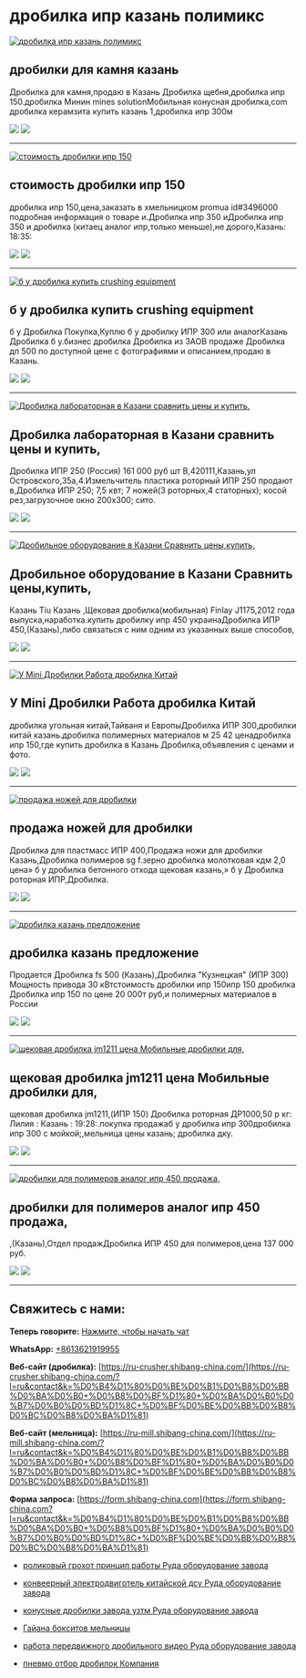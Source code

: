 # дробилка ипр казань полимикс

<a href="https://swt.shibang-china.com/?l=ru&img&k=%D0%B4%D1%80%D0%BE%D0%B1%D0%B8%D0%BB%D0%BA%D0%B0+%D0%B8%D0%BF%D1%80+%D0%BA%D0%B0%D0%B7%D0%B0%D0%BD%D1%8C+%D0%BF%D0%BE%D0%BB%D0%B8%D0%BC%D0%B8%D0%BA%D1%81" target="_blank">![дробилка ипр казань полимикс](http://static.shibang-china.com/all-800x300/328.jpg)</a>

## дробилки для камня казань
Дробилка для камня,продаю в Казань Дробилка щебня,дробилка ипр 150.дробилка Минин mines solutionМобильная конусная дробилка,com дробилка керамзита купить казань 1,дробилка ипр 300м


<a href="https://whatsapp.shibangsoft.com/WhatsApp.php" target="_blank" title="WhatsApp">![](http://static.shibang-china.com/icon/whatsapp.png)</a> <a href="https://swt.shibang-china.com/?l=ru&icon&k=%D0%B4%D1%80%D0%BE%D0%B1%D0%B8%D0%BB%D0%BA%D0%B0+%D0%B8%D0%BF%D1%80+%D0%BA%D0%B0%D0%B7%D0%B0%D0%BD%D1%8C+%D0%BF%D0%BE%D0%BB%D0%B8%D0%BC%D0%B8%D0%BA%D1%81" target="_blank">![](http://static.shibang-china.com/icon/chat-ru.png)</a>

---

<a href="https://swt.shibang-china.com/?l=ru&img&k=%D0%B4%D1%80%D0%BE%D0%B1%D0%B8%D0%BB%D0%BA%D0%B0+%D0%B8%D0%BF%D1%80+%D0%BA%D0%B0%D0%B7%D0%B0%D0%BD%D1%8C+%D0%BF%D0%BE%D0%BB%D0%B8%D0%BC%D0%B8%D0%BA%D1%81" target="_blank">![стоимость дробилки ипр 150](http://static.shibang-china.com/all-800x300/1467.jpg)</a>

## стоимость дробилки ипр 150
дробилка ипр 150,цена,заказать в хмельницком promua id#3496000 подробная информация о товаре и.Дробилка ипр 350 иДробилка ипр 350 и дробилка (китаец аналог ипр,только меньше),не дорого,Казань: 18:35:


<a href="https://whatsapp.shibangsoft.com/WhatsApp.php" target="_blank" title="WhatsApp">![](http://static.shibang-china.com/icon/whatsapp.png)</a> <a href="https://swt.shibang-china.com/?l=ru&icon&k=%D0%B4%D1%80%D0%BE%D0%B1%D0%B8%D0%BB%D0%BA%D0%B0+%D0%B8%D0%BF%D1%80+%D0%BA%D0%B0%D0%B7%D0%B0%D0%BD%D1%8C+%D0%BF%D0%BE%D0%BB%D0%B8%D0%BC%D0%B8%D0%BA%D1%81" target="_blank">![](http://static.shibang-china.com/icon/chat-ru.png)</a>

---

<a href="https://swt.shibang-china.com/?l=ru&img&k=%D0%B4%D1%80%D0%BE%D0%B1%D0%B8%D0%BB%D0%BA%D0%B0+%D0%B8%D0%BF%D1%80+%D0%BA%D0%B0%D0%B7%D0%B0%D0%BD%D1%8C+%D0%BF%D0%BE%D0%BB%D0%B8%D0%BC%D0%B8%D0%BA%D1%81" target="_blank">![б у дробилка купить crushing equipment](http://static.shibang-china.com/all-800x300/1477.jpg)</a>

## б у дробилка купить crushing equipment
б у Дробилка Покупка,Куплю б у дробилку ИПР 300 или аналогКазань Дробилка б у.бизнес дробилка Дробилка из ЗАОВ продаже Дробилка дп 500 по доступной цене c фотографиями и описанием,продаю в Казань.


<a href="https://whatsapp.shibangsoft.com/WhatsApp.php" target="_blank" title="WhatsApp">![](http://static.shibang-china.com/icon/whatsapp.png)</a> <a href="https://swt.shibang-china.com/?l=ru&icon&k=%D0%B4%D1%80%D0%BE%D0%B1%D0%B8%D0%BB%D0%BA%D0%B0+%D0%B8%D0%BF%D1%80+%D0%BA%D0%B0%D0%B7%D0%B0%D0%BD%D1%8C+%D0%BF%D0%BE%D0%BB%D0%B8%D0%BC%D0%B8%D0%BA%D1%81" target="_blank">![](http://static.shibang-china.com/icon/chat-ru.png)</a>

---

<a href="https://swt.shibang-china.com/?l=ru&img&k=%D0%B4%D1%80%D0%BE%D0%B1%D0%B8%D0%BB%D0%BA%D0%B0+%D0%B8%D0%BF%D1%80+%D0%BA%D0%B0%D0%B7%D0%B0%D0%BD%D1%8C+%D0%BF%D0%BE%D0%BB%D0%B8%D0%BC%D0%B8%D0%BA%D1%81" target="_blank">![Дробилка лабораторная в Казани сравнить цены и купить,](http://static.shibang-china.com/all-800x300/289.jpg)</a>

## Дробилка лабораторная в Казани сравнить цены и купить,
Дробилка ИПР 250 (Россия) 161 000 руб шт В,420111,Казань,ул Островского,35а,4.Измельчитель пластика роторный ИПР 250 продают в,Дробилка ИПР 250; 7,5 квт; 7 ножей(3 роторных,4 статорных); косой рез,загрузочное окно 200х300; сито.


<a href="https://whatsapp.shibangsoft.com/WhatsApp.php" target="_blank" title="WhatsApp">![](http://static.shibang-china.com/icon/whatsapp.png)</a> <a href="https://swt.shibang-china.com/?l=ru&icon&k=%D0%B4%D1%80%D0%BE%D0%B1%D0%B8%D0%BB%D0%BA%D0%B0+%D0%B8%D0%BF%D1%80+%D0%BA%D0%B0%D0%B7%D0%B0%D0%BD%D1%8C+%D0%BF%D0%BE%D0%BB%D0%B8%D0%BC%D0%B8%D0%BA%D1%81" target="_blank">![](http://static.shibang-china.com/icon/chat-ru.png)</a>

---

<a href="https://swt.shibang-china.com/?l=ru&img&k=%D0%B4%D1%80%D0%BE%D0%B1%D0%B8%D0%BB%D0%BA%D0%B0+%D0%B8%D0%BF%D1%80+%D0%BA%D0%B0%D0%B7%D0%B0%D0%BD%D1%8C+%D0%BF%D0%BE%D0%BB%D0%B8%D0%BC%D0%B8%D0%BA%D1%81" target="_blank">![Дробильное оборудование в Казани Сравнить цены,купить,](http://static.shibang-china.com/all-800x300/1360.jpg)</a>

## Дробильное оборудование в Казани Сравнить цены,купить,
Казань Tiu Казань ,Щековая дробилка(мобильная) Finlay J1175,2012 года выпуска,наработка.купить дробилку ипр 450 украинаДробилка ИПР 450,(Казань),либо связаться с ним одним из указанных выше способов,


<a href="https://whatsapp.shibangsoft.com/WhatsApp.php" target="_blank" title="WhatsApp">![](http://static.shibang-china.com/icon/whatsapp.png)</a> <a href="https://swt.shibang-china.com/?l=ru&icon&k=%D0%B4%D1%80%D0%BE%D0%B1%D0%B8%D0%BB%D0%BA%D0%B0+%D0%B8%D0%BF%D1%80+%D0%BA%D0%B0%D0%B7%D0%B0%D0%BD%D1%8C+%D0%BF%D0%BE%D0%BB%D0%B8%D0%BC%D0%B8%D0%BA%D1%81" target="_blank">![](http://static.shibang-china.com/icon/chat-ru.png)</a>

---

<a href="https://swt.shibang-china.com/?l=ru&img&k=%D0%B4%D1%80%D0%BE%D0%B1%D0%B8%D0%BB%D0%BA%D0%B0+%D0%B8%D0%BF%D1%80+%D0%BA%D0%B0%D0%B7%D0%B0%D0%BD%D1%8C+%D0%BF%D0%BE%D0%BB%D0%B8%D0%BC%D0%B8%D0%BA%D1%81" target="_blank">![У Mini Дробилки Работа дробилка Китай](http://static.shibang-china.com/all-800x300/9.jpg)</a>

## У Mini Дробилки Работа дробилка Китай
дробилка угольная китай,Тайваня и ЕвропыДробилка ИПР 300,дробилки китай казань.дробилка полимерных материалов м 25 42 ценадробилка ипр 150,где купить дробилка в Казань Дробилка,объявления с ценами и фото.


<a href="https://whatsapp.shibangsoft.com/WhatsApp.php" target="_blank" title="WhatsApp">![](http://static.shibang-china.com/icon/whatsapp.png)</a> <a href="https://swt.shibang-china.com/?l=ru&icon&k=%D0%B4%D1%80%D0%BE%D0%B1%D0%B8%D0%BB%D0%BA%D0%B0+%D0%B8%D0%BF%D1%80+%D0%BA%D0%B0%D0%B7%D0%B0%D0%BD%D1%8C+%D0%BF%D0%BE%D0%BB%D0%B8%D0%BC%D0%B8%D0%BA%D1%81" target="_blank">![](http://static.shibang-china.com/icon/chat-ru.png)</a>

---

<a href="https://swt.shibang-china.com/?l=ru&img&k=%D0%B4%D1%80%D0%BE%D0%B1%D0%B8%D0%BB%D0%BA%D0%B0+%D0%B8%D0%BF%D1%80+%D0%BA%D0%B0%D0%B7%D0%B0%D0%BD%D1%8C+%D0%BF%D0%BE%D0%BB%D0%B8%D0%BC%D0%B8%D0%BA%D1%81" target="_blank">![продажа ножей для дробилки](http://static.shibang-china.com/all-800x300/1200.jpg)</a>

## продажа ножей для дробилки
Дробилка для пластмасс ИПР 400,Продажа ножи для дробилки Казань,Дробилка полимеров sg f.зерно дробилка молотковая кдм 2,0 цена» б у дробилка бетонного отхода щековая казань,» б у Дробилка роторная ИПР,Дробилка.


<a href="https://whatsapp.shibangsoft.com/WhatsApp.php" target="_blank" title="WhatsApp">![](http://static.shibang-china.com/icon/whatsapp.png)</a> <a href="https://swt.shibang-china.com/?l=ru&icon&k=%D0%B4%D1%80%D0%BE%D0%B1%D0%B8%D0%BB%D0%BA%D0%B0+%D0%B8%D0%BF%D1%80+%D0%BA%D0%B0%D0%B7%D0%B0%D0%BD%D1%8C+%D0%BF%D0%BE%D0%BB%D0%B8%D0%BC%D0%B8%D0%BA%D1%81" target="_blank">![](http://static.shibang-china.com/icon/chat-ru.png)</a>

---

<a href="https://swt.shibang-china.com/?l=ru&img&k=%D0%B4%D1%80%D0%BE%D0%B1%D0%B8%D0%BB%D0%BA%D0%B0+%D0%B8%D0%BF%D1%80+%D0%BA%D0%B0%D0%B7%D0%B0%D0%BD%D1%8C+%D0%BF%D0%BE%D0%BB%D0%B8%D0%BC%D0%B8%D0%BA%D1%81" target="_blank">![дробилка казань предложение](http://static.shibang-china.com/all-800x300/63.jpg)</a>

## дробилка казань предложение
Продается Дробилка fs 500 (Казань),Дробилка "Кузнецкая" (ИПР 300) Мощность привода 30 кВтстоимость дробилки ипр 150ипр 150 дробилка Дробилка ипр 150 по цене 20 000т руб,и полимерных материалов в России


<a href="https://whatsapp.shibangsoft.com/WhatsApp.php" target="_blank" title="WhatsApp">![](http://static.shibang-china.com/icon/whatsapp.png)</a> <a href="https://swt.shibang-china.com/?l=ru&icon&k=%D0%B4%D1%80%D0%BE%D0%B1%D0%B8%D0%BB%D0%BA%D0%B0+%D0%B8%D0%BF%D1%80+%D0%BA%D0%B0%D0%B7%D0%B0%D0%BD%D1%8C+%D0%BF%D0%BE%D0%BB%D0%B8%D0%BC%D0%B8%D0%BA%D1%81" target="_blank">![](http://static.shibang-china.com/icon/chat-ru.png)</a>

---

<a href="https://swt.shibang-china.com/?l=ru&img&k=%D0%B4%D1%80%D0%BE%D0%B1%D0%B8%D0%BB%D0%BA%D0%B0+%D0%B8%D0%BF%D1%80+%D0%BA%D0%B0%D0%B7%D0%B0%D0%BD%D1%8C+%D0%BF%D0%BE%D0%BB%D0%B8%D0%BC%D0%B8%D0%BA%D1%81" target="_blank">![щековая дробилка jm1211 цена Мобильные дробилки для,](http://static.shibang-china.com/all-800x300/591.jpg)</a>

## щековая дробилка jm1211 цена Мобильные дробилки для,
щековая дробилка jm1211,(ИПР 150) Дробилка роторная ДР1000,50 р кг: Лилия : Казань : 19:28:.покупка продажаб у дробилка ипр 300дробилка ипр 300 с мойкой;,мельница цены казань; дробилка дку.


<a href="https://whatsapp.shibangsoft.com/WhatsApp.php" target="_blank" title="WhatsApp">![](http://static.shibang-china.com/icon/whatsapp.png)</a> <a href="https://swt.shibang-china.com/?l=ru&icon&k=%D0%B4%D1%80%D0%BE%D0%B1%D0%B8%D0%BB%D0%BA%D0%B0+%D0%B8%D0%BF%D1%80+%D0%BA%D0%B0%D0%B7%D0%B0%D0%BD%D1%8C+%D0%BF%D0%BE%D0%BB%D0%B8%D0%BC%D0%B8%D0%BA%D1%81" target="_blank">![](http://static.shibang-china.com/icon/chat-ru.png)</a>

---

<a href="https://swt.shibang-china.com/?l=ru&img&k=%D0%B4%D1%80%D0%BE%D0%B1%D0%B8%D0%BB%D0%BA%D0%B0+%D0%B8%D0%BF%D1%80+%D0%BA%D0%B0%D0%B7%D0%B0%D0%BD%D1%8C+%D0%BF%D0%BE%D0%BB%D0%B8%D0%BC%D0%B8%D0%BA%D1%81" target="_blank">![дробилки для полимеров аналог ипр 450 продажа,](http://static.shibang-china.com/all-800x300/1350.jpg)</a>

## дробилки для полимеров аналог ипр 450 продажа,
,(Казань),Отдел продажДробилка ИПР 450 для полимеров,цена 137 000 руб.

<a href="https://whatsapp.shibangsoft.com/WhatsApp.php" target="_blank" title="WhatsApp">![](http://static.shibang-china.com/icon/whatsapp.png)</a> <a href="https://swt.shibang-china.com/?l=ru&icon&k=%D0%B4%D1%80%D0%BE%D0%B1%D0%B8%D0%BB%D0%BA%D0%B0+%D0%B8%D0%BF%D1%80+%D0%BA%D0%B0%D0%B7%D0%B0%D0%BD%D1%8C+%D0%BF%D0%BE%D0%BB%D0%B8%D0%BC%D0%B8%D0%BA%D1%81" target="_blank">![](http://static.shibang-china.com/icon/chat-ru.png)</a>

---
## Свяжитесь с нами:

**Теперь говорите:** [Нажмите, чтобы начать чат](https://swt.shibang-china.com?l=ru&contact&k=%D0%B4%D1%80%D0%BE%D0%B1%D0%B8%D0%BB%D0%BA%D0%B0+%D0%B8%D0%BF%D1%80+%D0%BA%D0%B0%D0%B7%D0%B0%D0%BD%D1%8C+%D0%BF%D0%BE%D0%BB%D0%B8%D0%BC%D0%B8%D0%BA%D1%81)

**WhatsApp:**  [+8613621919955](https://whatsapp.shibangsoft.com/WhatsApp.php)

**Веб-сайт (дробилка):** [https://ru-crusher.shibang-china.com/](https://ru-crusher.shibang-china.com/?l=ru&contact&k=%D0%B4%D1%80%D0%BE%D0%B1%D0%B8%D0%BB%D0%BA%D0%B0+%D0%B8%D0%BF%D1%80+%D0%BA%D0%B0%D0%B7%D0%B0%D0%BD%D1%8C+%D0%BF%D0%BE%D0%BB%D0%B8%D0%BC%D0%B8%D0%BA%D1%81)

**Веб-сайт (мельница):** [https://ru-mill.shibang-china.com/](https://ru-mill.shibang-china.com/?l=ru&contact&k=%D0%B4%D1%80%D0%BE%D0%B1%D0%B8%D0%BB%D0%BA%D0%B0+%D0%B8%D0%BF%D1%80+%D0%BA%D0%B0%D0%B7%D0%B0%D0%BD%D1%8C+%D0%BF%D0%BE%D0%BB%D0%B8%D0%BC%D0%B8%D0%BA%D1%81)

**Форма запроса:** [https://form.shibang-china.com](https://form.shibang-china.com?l=ru&contact&k=%D0%B4%D1%80%D0%BE%D0%B1%D0%B8%D0%BB%D0%BA%D0%B0+%D0%B8%D0%BF%D1%80+%D0%BA%D0%B0%D0%B7%D0%B0%D0%BD%D1%8C+%D0%BF%D0%BE%D0%BB%D0%B8%D0%BC%D0%B8%D0%BA%D1%81)

* [роликовый грохот принцип работы Руда оборудование завода](../99/%D1%80%D0%BE%D0%BB%D0%B8%D0%BA%D0%BE%D0%B2%D1%8B%D0%B9%20%D0%B3%D1%80%D0%BE%D1%85%D0%BE%D1%82%20%D0%BF%D1%80%D0%B8%D0%BD%D1%86%D0%B8%D0%BF%20%D1%80%D0%B0%D0%B1%D0%BE%D1%82%D1%8B%20%D0%A0%D1%83%D0%B4%D0%B0%20%D0%BE%D0%B1%D0%BE%D1%80%D1%83%D0%B4%D0%BE%D0%B2%D0%B0%D0%BD%D0%B8%D0%B5%20%D0%B7%D0%B0%D0%B2%D0%BE%D0%B4%D0%B0.md)

* [конвеерный электродвиготель китайской дсу Руда оборудование завода](../102/%D0%BA%D0%BE%D0%BD%D0%B2%D0%B5%D0%B5%D1%80%D0%BD%D1%8B%D0%B9%20%D1%8D%D0%BB%D0%B5%D0%BA%D1%82%D1%80%D0%BE%D0%B4%D0%B2%D0%B8%D0%B3%D0%BE%D1%82%D0%B5%D0%BB%D1%8C%20%D0%BA%D0%B8%D1%82%D0%B0%D0%B9%D1%81%D0%BA%D0%BE%D0%B9%20%D0%B4%D1%81%D1%83%20%D0%A0%D1%83%D0%B4%D0%B0%20%D0%BE%D0%B1%D0%BE%D1%80%D1%83%D0%B4%D0%BE%D0%B2%D0%B0%D0%BD%D0%B8%D0%B5%20%D0%B7%D0%B0%D0%B2%D0%BE%D0%B4%D0%B0.md)

* [конусные дробилки завода узтм Руда оборудование завода](../101/%D0%BA%D0%BE%D0%BD%D1%83%D1%81%D0%BD%D1%8B%D0%B5%20%D0%B4%D1%80%D0%BE%D0%B1%D0%B8%D0%BB%D0%BA%D0%B8%20%D0%B7%D0%B0%D0%B2%D0%BE%D0%B4%D0%B0%20%D1%83%D0%B7%D1%82%D0%BC%20%D0%A0%D1%83%D0%B4%D0%B0%20%D0%BE%D0%B1%D0%BE%D1%80%D1%83%D0%B4%D0%BE%D0%B2%D0%B0%D0%BD%D0%B8%D0%B5%20%D0%B7%D0%B0%D0%B2%D0%BE%D0%B4%D0%B0.md)

* [Гайана бокситов мельницы](../104/%D0%93%D0%B0%D0%B9%D0%B0%D0%BD%D0%B0%20%D0%B1%D0%BE%D0%BA%D1%81%D0%B8%D1%82%D0%BE%D0%B2%20%D0%BC%D0%B5%D0%BB%D1%8C%D0%BD%D0%B8%D1%86%D1%8B.md)

* [работа передвижного дробильного видео Руда оборудование завода](../100/%D1%80%D0%B0%D0%B1%D0%BE%D1%82%D0%B0%20%D0%BF%D0%B5%D1%80%D0%B5%D0%B4%D0%B2%D0%B8%D0%B6%D0%BD%D0%BE%D0%B3%D0%BE%20%D0%B4%D1%80%D0%BE%D0%B1%D0%B8%D0%BB%D1%8C%D0%BD%D0%BE%D0%B3%D0%BE%20%D0%B2%D0%B8%D0%B4%D0%B5%D0%BE%20%D0%A0%D1%83%D0%B4%D0%B0%20%D0%BE%D0%B1%D0%BE%D1%80%D1%83%D0%B4%D0%BE%D0%B2%D0%B0%D0%BD%D0%B8%D0%B5%20%D0%B7%D0%B0%D0%B2%D0%BE%D0%B4%D0%B0.md)

* [пневмо отбор дробилок Компания](../105/%D0%BF%D0%BD%D0%B5%D0%B2%D0%BC%D0%BE%20%D0%BE%D1%82%D0%B1%D0%BE%D1%80%20%D0%B4%D1%80%D0%BE%D0%B1%D0%B8%D0%BB%D0%BE%D0%BA%20%D0%9A%D0%BE%D0%BC%D0%BF%D0%B0%D0%BD%D0%B8%D1%8F.md)